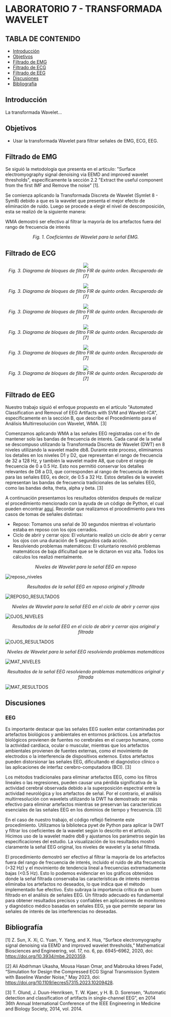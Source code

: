 # LABORATORIO 7 - TRANSFORMADA WAVELET
## TABLA DE CONTENIDO

* [Introducción](#introducción)
* [Objetivos](#objetivos)
* [Filtrado de EMG](#filtrado-de-emg)
* [Filtrado de ECG](#filtrado-de-ecg)
* [Filtrado de EEG](#filtrado-de-eeg)
* [Discusiones](#discusiones)
* [Bibliografía](#bibliografía)

## Introducción

La transformada Wavelet...

## Objetivos
* Usar la transformada Wavelet para filtrar señales de EMG, ECG, EEG.
## Filtrado de EMG

Se siguió la metodología que presenta en el artículo: "Surface electromyography signal denoising via EEMD and improved wavelet thresholds", específicamente la sección 2.2 "Extract the useful component from the first IMF and Remove the noise" [1].

Se comienza aplicando la Transformada Discreta de Wavelet (Symlet 8 - Sym8) debido a que es la wavelet que presenta el mejor efecto de eliminación de ruido. Luego se procede a elegir el nivel de descomposición, esta se realizó de la siguiente manera:

WMA demostró ser efectivo al filtrar la mayoría de los artefactos fuera del rango de frecuencia de interés

<div align="center"> <i>Fig. 1. Coeficientes de Wavelet para la señal EMG. </i></div>

## Filtrado de ECG


<p align="center" style="margin-bottom:0">
<img src="https://github.com/sofia-is-a-panda/ISB_2024_G3/blob/4563ed79b720d716c675f407ee061e73e6505320/ISB/Im%C3%A1genes%20-%20Multimedia/Multimedia%20-%20Lab7/descomp_reposo.png" align="center"/>
<div align="center"> <i>Fig. 3. Diagrama de bloques de filtro FIR de quinto orden. Recuperado de [7]</i></div>
</p>


<p align="center" style="margin-bottom:0">
<img src="https://github.com/sofia-is-a-panda/ISB_2024_G3/blob/4563ed79b720d716c675f407ee061e73e6505320/ISB/Im%C3%A1genes%20-%20Multimedia/Multimedia%20-%20Lab7/ecg_reposo.png" align="center"/>
<div align="center"> <i>Fig. 3. Diagrama de bloques de filtro FIR de quinto orden. Recuperado de [7]</i></div>
</p>


<p align="center" style="margin-bottom:0">
<img src="https://github.com/sofia-is-a-panda/ISB_2024_G3/blob/4563ed79b720d716c675f407ee061e73e6505320/ISB/Im%C3%A1genes%20-%20Multimedia/Multimedia%20-%20Lab7/decomp_respiracion.png" align="center" />
<div align="center"> <i>Fig. 3. Diagrama de bloques de filtro FIR de quinto orden. Recuperado de [7]</i></div>
</p>

<p align="center" style="margin-bottom:0">
<img src="https://github.com/sofia-is-a-panda/ISB_2024_G3/blob/4563ed79b720d716c675f407ee061e73e6505320/ISB/Im%C3%A1genes%20-%20Multimedia/Multimedia%20-%20Lab7/ecg_respiracion.png" align="center" />
<div align="center"> <i>Fig. 3. Diagrama de bloques de filtro FIR de quinto orden. Recuperado de [7]</i></div>
</p>

<p align="center" style="margin-bottom:0">
<img src="https://github.com/sofia-is-a-panda/ISB_2024_G3/blob/4563ed79b720d716c675f407ee061e73e6505320/ISB/Im%C3%A1genes%20-%20Multimedia/Multimedia%20-%20Lab7/descomp_ejercicio.png" align="center" />
<div align="center"> <i>Fig. 3. Diagrama de bloques de filtro FIR de quinto orden. Recuperado de [7]</i></div>
</p>

<p align="center" style="margin-bottom:0">
<img src="https://github.com/sofia-is-a-panda/ISB_2024_G3/blob/4563ed79b720d716c675f407ee061e73e6505320/ISB/Im%C3%A1genes%20-%20Multimedia/Multimedia%20-%20Lab7/ecg_ejercicio.png" align="center" />
<div align="center"> <i>Fig. 3. Diagrama de bloques de filtro FIR de quinto orden. Recuperado de [7]</i></div>
</p>

## Filtrado de EEG
Nuestro trabajo siguió el enfoque propuesto en el artículo "Automated Classification and Removal of EEG Artifacts with SVM and Wavelet-ICA", específicamente en la sección B, que describe el Procedimiento para el Análisis Multirresolución con Wavelet, WMA. [3]

Comenzamos aplicando WMA a las señales EEG registradas con el fin de mantener solo las bandas de frecuencia de interés. Cada canal de la señal se descompuso utilizando la Transformada Discreta de Wavelet (DWT) en 8 niveles utilizando la wavelet madre db8. Durante este proceso, eliminamos los detalles en los niveles D1 y D2, que representan el rango de frecuencia de 32 a 128 Hz, y también la wavelet madre A8, que cubre el rango de frecuencia de 0 a 0.5 Hz. Esto nos permitió conservar los detalles relevantes de D8 a D3, que corresponden al rango de frecuencia de interés para las señales EEG, es decir, de 0.5 a 32 Hz. Estos detalles de la wavelet representan las bandas de frecuencia tradicionales de las señales EEG, como las bandas delta, theta, alpha y beta. [3]

A continuación presentamos los resultados obtenidos después de realizar el procedimiento mencionado con la ayuda de un código de Python, el cual pueden encontrar [aquí](https://github.com/sofia-is-a-panda/ISB_2024_G3/blob/df1e5a4322037259225f096a596b8ed1e24f184e/ISB/Laboratorios/Laboratorios%207/WAVELET_EEG%20(1).ipynb). Recordar que realizamos el procedimiento para tres casos de tomas de señales distintas:

* Reposo: Tomamos una señal de 30 segundos mientras el voluntario estaba en reposo con los ojos cerrados.
* Ciclo de abrir y cerrar ojos: El voluntario realizó un ciclo de abrir y cerrar los ojos con una duración de 5 segundos cada acción.
* Resolviendo problemas matemáticos: El voluntario resolvió problemas matemáticos de baja dificultad que se le dictaron en voz alta. Todos los cálculos los realizó mentalmente.

<div align="center">
  
*Niveles de Wavelet para la señal EEG en reposo*

</div>

![reposo_niveles](https://github.com/sofia-is-a-panda/ISB_2024_G3/assets/111579919/5b147606-5616-4ed4-b3a1-380e2fc5f023)

<div align="center">
  
*Resultados de la señal EEG en reposo original y filtrada*

</div>

![REPOSO_RESULTADOS](https://github.com/sofia-is-a-panda/ISB_2024_G3/assets/111579919/9bf9e9dc-e97f-450b-bd89-a21fb550a9ae)

<div align="center">
  
*Niveles de Wavelet para la señal EEG en el ciclo de abrir y cerrar ojos*

</div>

![OJOS_NIVELES](https://github.com/sofia-is-a-panda/ISB_2024_G3/assets/111579919/a18493d5-70cc-492c-88a2-be785ad3d5e0)

<div align="center">
  
*Resultados de la señal EEG en el ciclo de abrir y cerrar ojos original y filtrada*

</div>


![OJOS_RESULTADOS](https://github.com/sofia-is-a-panda/ISB_2024_G3/assets/111579919/1ff3a2c1-afb6-4d8d-9d71-5c2768b02dcb)

<div align="center">
  
*Niveles de Wavelet para la señal EEG resolviendo problemas matemáticos*

</div>

![MAT_NIVELES](https://github.com/sofia-is-a-panda/ISB_2024_G3/assets/111579919/69b607f3-a285-4a0a-abd6-ada0a4919829)

<div align="center">
  
*Resultados de la señal EEG resolviendo problemas matemáticos original y filtrada*

</div>

![MAT_RESULTDOS](https://github.com/sofia-is-a-panda/ISB_2024_G3/assets/111579919/8448107a-1fbc-479c-9fd9-3cff8796674b)


## Discusiones

### EEG
Es importante destacar que las señales EEG suelen estar contaminadas por artefactos biológicos y ambientales en entornos prácticos. Los artefactos biológicos provienen de fuentes no cerebrales en el cuerpo humano, como la actividad cardíaca, ocular o muscular, mientras que los artefactos ambientales provienen de fuentes externas, como el movimiento de electrodos o la interferencia de dispositivos externos. Estos artefactos pueden distorsionar las señales EEG, dificultando el diagnóstico clínico o las aplicaciones de interfaz cerebro-computadora (BCI). [3]

Los métodos tradicionales para eliminar artefactos EEG, como los filtros lineales o las regresiones, pueden causar una pérdida significativa de la actividad cerebral observada debido a la superposición espectral entre la actividad neurológica y los artefactos de señal. Por el contrario, el análisis multirresolución con wavelets utilizando la DWT ha demostrado ser más efectivo para eliminar artefactos mientras se preservan las características esenciales de las señales EEG en los dominios de tiempo y frecuencia. [3]

En el caso de nuestro trabajo, el código reflejó fielmente este procedimiento. Utilizamos la biblioteca pywt de Python para aplicar la DWT y filtrar los coeficientes de la wavelet según lo descrito en el artículo. Hicimos uso de la wavelet madre db8 y ajustamos los parámetros según las especificaciones del estudio. La visualización de los resultados mostró claramente la señal EEG original, los niveles de wavelet y la señal filtrada.

El procedimiento demostró ser efectivo al filtrar la mayoría de los artefactos fuera del rango de frecuencia de interés, incluido el ruido de alta frecuencia (>32 Hz) y el movimiento de tendencia lineal a frecuencias extremadamente bajas (<0.5 Hz). Esto lo podemos evidenciar en los gráficos obtenidos donde la señal filtrada conservaba las características de interés mientras eliminaba los artefactos no deseados, lo que indica que el método implementado fue efectivo. Esto subraya la importancia crítica de un buen filtrado en el análisis de señales EEG. Un filtrado adecuado es fundamental para obtener resultados precisos y confiables en aplicaciones de monitoreo y diagnóstico médico basadas en señales EEG, ya que permite separar las señales de interés de las interferencias no deseadas.


## Bibliografía

[1] Z. Sun, X. Xi, C. Yuan, Y. Yang, and X. Hua, “Surface electromyography signal denoising via EEMD and improved wavelet thresholds,” Mathematical Biosciences and Engineering, vol. 17, no. 6, pp. 6945–6962, 2020, doi: https://doi.org/10.3934/mbe.2020359.

[2] Ali Abdrhman Ukasha, Mousa Hasan Omar, and Mabrouka Idrees Fadel, “Simulation for Design the Compressed ECG Signal Transmission System with Baseline Wander Noise,” May 2023, doi: https://doi.org/10.1109/iecres57315.2023.10209428.

[3] T. Olund, J. Duun-Henriksen, T. W. Kjaer, y H. B. D. Sorensen, “Automatic detection and classification of artifacts in single-channel EEG”, en 2014 36th Annual International Conference of the IEEE Engineering in Medicine and Biology Society, 2014, vol. 2014.

